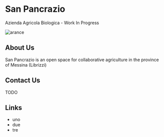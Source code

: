 # San Pancrazio
Azienda Agricola Biologica - Work In Progress

![arance](arancesanpa.jpeg)


## About Us

San Pancrazio is an open space for collaborative agriculture in the province of Messina (Librizzi)


## Contact Us

TODO

## Links

* uno
* due
* tre
